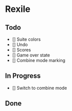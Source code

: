 # Rexile

## Todo

- [] Suite colors
- [] Undo
- [] Scores
- [] Game over state
- [] Combine mode marking

## In Progress

- [] Switch to combine mode

## Done
